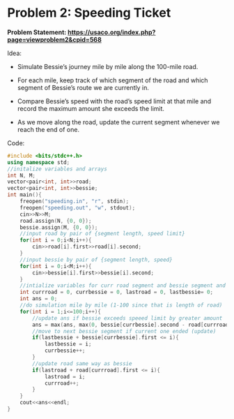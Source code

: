 # Problem 2: Speeding Ticket
**Problem Statement: https://usaco.org/index.php?page=viewproblem2&cpid=568**

Idea:

- Simulate Bessie’s journey mile by mile along the 100-mile road.

- For each mile, keep track of which segment of the road and which segment of Bessie’s route we are currently in.

- Compare Bessie’s speed with the road’s speed limit at that mile and record the maximum amount she exceeds the limit.

- As we move along the road, update the current segment whenever we reach the end of one.

Code:

```c++
#include <bits/stdc++.h>
using namespace std;
//initalize variables and arrays
int N, M;
vector<pair<int, int>>road;
vector<pair<int, int>>bessie;
int main(){
    freopen("speeding.in", "r", stdin);
    freopen("speeding.out", "w", stdout);
    cin>>N>>M;
    road.assign(N, {0, 0});
    bessie.assign(M, {0, 0});
    //input road by pair of {segment length, speed limit}
    for(int i = 0;i<N;i++){
        cin>>road[i].first>>road[i].second;
    }
    //input bessie by pair of {segment length, speed}
    for(int i = 0;i<M;i++){
        cin>>bessie[i].first>>bessie[i].second;
    }
    //intialize variables for curr road segment and bessie segment and last bessie and road position (1-100)
    int currroad = 0, currbessie = 0, lastroad = 0, lastbessie= 0;
    int ans = 0;
    //do simulation mile by mile (1-100 since that is length of road)
    for(int i = 1;i<=100;i++){
        //update ans if bessie exceeds speeed limit by greater amount
        ans = max(ans, max(0, bessie[currbessie].second - road[currroad].second));
        //move to next bessie segment if current one ended (update)
        if(lastbessie + bessie[currbessie].first <= i){
            lastbessie = i;
            currbessie++;
        }
        //update road same way as bessie
        if(lastroad + road[currroad].first <= i){
            lastroad = i;
            currroad++;
        }
    }
    cout<<ans<<endl;
}
